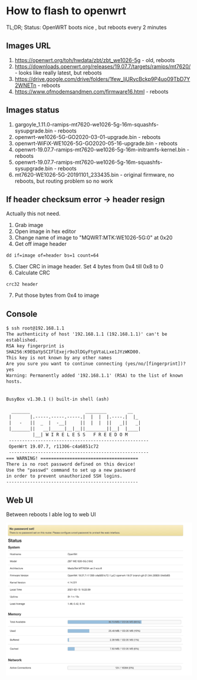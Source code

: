 # How to flash to openwrt

TL;DR; Status: OpenWRT boots nice , but reboots every 2 minutes 

## Images URL

1. https://openwrt.org/toh/hwdata/zbt/zbt_we1026-5g - old, reboots
2. https://downloads.openwrt.org/releases/19.07.7/targets/ramips/mt7620/ - looks like really latest, but reboots
3. https://drive.google.com/drive/folders/1few_ljURycBckp9P4uo09TbD7Y2WNETn - reboots
4. https://www.ofmodemsandmen.com/firmware16.html - reboots

## Images status

1. gargoyle_1.11.0-ramips-mt7620-we1026-5g-16m-squashfs-sysupgrade.bin - reboots
2. openwrt-we1026-5G-GO2020-03-01-upgrade.bin - reboots
3. openwrt-WiFiX-WE1026-5G-GO2020-05-16-upgrade.bin - reboots
4. openwrt-19.07.7-ramips-mt7620-we1026-5g-16m-initramfs-kernel.bin - reboots
5. openwrt-19.07.7-ramips-mt7620-we1026-5g-16m-squashfs-sysupgrade.bin - reboots
6. mt7620-WE1026-5G-20191101_233435.bin - original firmware, no reboots, but routing problem so no work

## If header checksum error -> header resign

Actually this not need. 

1. Grab image
2. Open image in hex editor
3. Change name of image to "MQWRT:MTK:WE1026-5G:0" at 0x20
4. Get off image header
```
dd if=image of=header bs=1 count=64
```
5. Claer CRC in image header. Set 4 bytes from 0x4 till 0x8 to 0
6. Calculate CRC
```
crc32 header
```
7. Put those bytes from 0x4 to image


## Console

```
$ ssh root@192.168.1.1
The authenticity of host '192.168.1.1 (192.168.1.1)' can't be established.
RSA key fingerprint is SHA256:K9EQaYpSCIFlExejr9o3lDGyFtgVtaLLxe1JYzWKD00.
This key is not known by any other names
Are you sure you want to continue connecting (yes/no/[fingerprint])? yes
Warning: Permanently added '192.168.1.1' (RSA) to the list of known hosts.


BusyBox v1.30.1 () built-in shell (ash)

  _______                     ________        __
 |       |.-----.-----.-----.|  |  |  |.----.|  |_
 |   -   ||  _  |  -__|     ||  |  |  ||   _||   _|
 |_______||   __|_____|__|__||________||__|  |____|
          |__| W I R E L E S S   F R E E D O M
 -----------------------------------------------------
 OpenWrt 19.07.7, r11306-c4a6851c72
 -----------------------------------------------------
=== WARNING! =====================================
There is no root password defined on this device!
Use the "passwd" command to set up a new password
in order to prevent unauthorized SSH logins.
--------------------------------------------------
```

## Web UI

Between reboots I able log to web UI

![Image of console](console.png)
